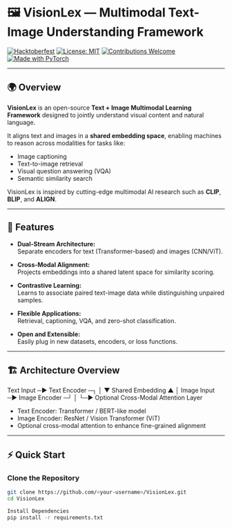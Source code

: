 # 🖼️ VisionLex — Multimodal Text-Image Understanding Framework

[![Hacktoberfest](https://img.shields.io/badge/Hacktoberfest-2025-blueviolet?style=for-the-badge)](https://hacktoberfest.com)
[![License: MIT](https://img.shields.io/badge/License-MIT-yellow.svg?style=for-the-badge)](LICENSE)
[![Contributions Welcome](https://img.shields.io/badge/Contributions-Welcome-brightgreen.svg?style=for-the-badge)](CONTRIBUTING.md)
[![Made with PyTorch](https://img.shields.io/badge/Made%20with-PyTorch-EE4C2C?style=for-the-badge&logo=pytorch)](https://pytorch.org)

---

## 🌍 Overview

**VisionLex** is an open-source **Text + Image Multimodal Learning Framework** designed to jointly understand visual content and natural language.  

It aligns text and images in a **shared embedding space**, enabling machines to reason across modalities for tasks like:
- Image captioning  
- Text-to-image retrieval  
- Visual question answering (VQA)  
- Semantic similarity search  

VisionLex is inspired by cutting-edge multimodal AI research such as **CLIP**, **BLIP**, and **ALIGN**.

---

## 🚀 Features

- **Dual-Stream Architecture:**  
  Separate encoders for text (Transformer-based) and images (CNN/ViT).  

- **Cross-Modal Alignment:**  
  Projects embeddings into a shared latent space for similarity scoring.  

- **Contrastive Learning:**  
  Learns to associate paired text-image data while distinguishing unpaired samples.  

- **Flexible Applications:**  
  Retrieval, captioning, VQA, and zero-shot classification.  

- **Open and Extensible:**  
  Easily plug in new datasets, encoders, or loss functions.

---

## 🏗️ Architecture Overview

Text Input ─▶ Text Encoder ─┐
│
▼
Shared Embedding
▲
│
Image Input ─▶ Image Encoder ─┘
│
└─▶ Optional Cross-Modal Attention Layer


- Text Encoder: Transformer / BERT-like model  
- Image Encoder: ResNet / Vision Transformer (ViT)  
- Optional cross-modal attention to enhance fine-grained alignment  

---

## ⚡ Quick Start

### Clone the Repository
```bash
git clone https://github.com/<your-username>/VisionLex.git
cd VisionLex

Install Dependencies
pip install -r requirements.txt

